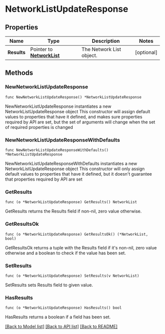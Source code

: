 # NetworkListUpdateResponse

## Properties

Name | Type | Description | Notes
------------ | ------------- | ------------- | -------------
**Results** | Pointer to [**NetworkList**](NetworkList.md) | The Network List object. | [optional] 

## Methods

### NewNetworkListUpdateResponse

`func NewNetworkListUpdateResponse() *NetworkListUpdateResponse`

NewNetworkListUpdateResponse instantiates a new NetworkListUpdateResponse object
This constructor will assign default values to properties that have it defined,
and makes sure properties required by API are set, but the set of arguments
will change when the set of required properties is changed

### NewNetworkListUpdateResponseWithDefaults

`func NewNetworkListUpdateResponseWithDefaults() *NetworkListUpdateResponse`

NewNetworkListUpdateResponseWithDefaults instantiates a new NetworkListUpdateResponse object
This constructor will only assign default values to properties that have it defined,
but it doesn't guarantee that properties required by API are set

### GetResults

`func (o *NetworkListUpdateResponse) GetResults() NetworkList`

GetResults returns the Results field if non-nil, zero value otherwise.

### GetResultsOk

`func (o *NetworkListUpdateResponse) GetResultsOk() (*NetworkList, bool)`

GetResultsOk returns a tuple with the Results field if it's non-nil, zero value otherwise
and a boolean to check if the value has been set.

### SetResults

`func (o *NetworkListUpdateResponse) SetResults(v NetworkList)`

SetResults sets Results field to given value.

### HasResults

`func (o *NetworkListUpdateResponse) HasResults() bool`

HasResults returns a boolean if a field has been set.


[[Back to Model list]](../README.md#documentation-for-models) [[Back to API list]](../README.md#documentation-for-api-endpoints) [[Back to README]](../README.md)


